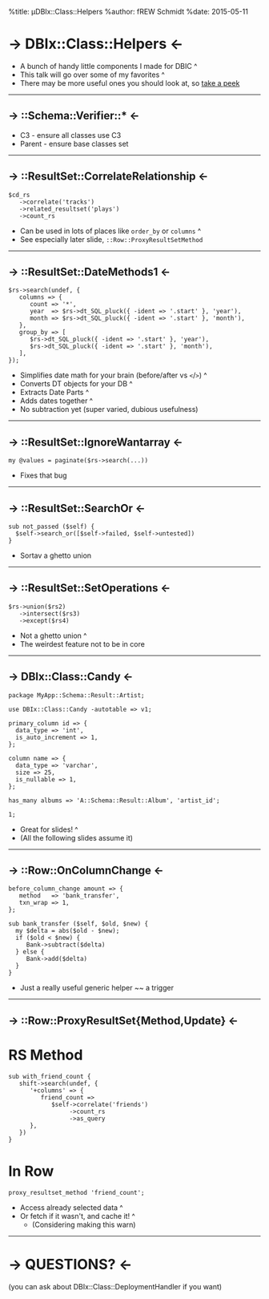 %title: µDBIx::Class::Helpers
%author: fREW Schmidt
%date: 2015-05-11

-> DBIx::Class::Helpers <-
==========================

 * A bunch of handy little components I made for DBIC
^
 * This talk will go over some of my favorites
^
 * There may be more useful ones you should look at, so
 [take a peek](https://metacpan.org/pod/DBIx::Class::Helpers)

---------------------------

-> ::Schema::Verifier::* <-
----------------------------------

 * C3 - ensure all classes use C3
 * Parent - ensure base classes set

---------------------------

-> ::ResultSet::CorrelateRelationship <-
----------------------------------------

    $cd_rs
       ->correlate('tracks')
       ->related_resultset('plays')
       ->count_rs

 * Can be used in lots of places like `order_by` or `columns`
^
 * See especially later slide, `::Row::ProxyResultSetMethod`

---------------------------

-> ::ResultSet::DateMethods1 <-
--------------------------------

    $rs->search(undef, {
       columns => {
          count => '*',
          year  => $rs->dt_SQL_pluck({ -ident => '.start' }, 'year'),
          month => $rs->dt_SQL_pluck({ -ident => '.start' }, 'month'),
       },
       group_by => [
          $rs->dt_SQL_pluck({ -ident => '.start' }, 'year'),
          $rs->dt_SQL_pluck({ -ident => '.start' }, 'month'),
       ],
    });

 * Simplifies date math for your brain (before/after vs `<`/`>`)
^
 * Converts DT objects for your DB
^
 * Extracts Date Parts
^
 * Adds dates together
^
 * No subtraction yet (super varied, dubious usefulness)

---------------------------

-> ::ResultSet::IgnoreWantarray <-
----------------------------------

    my @values = paginate($rs->search(...))

 * Fixes that bug

---------------------------

-> ::ResultSet::SearchOr <-
---------------------------

    sub not_passed ($self) {
      $self->search_or([$self->failed, $self->untested])
    }

 * Sortav a ghetto union

---------------------------

-> ::ResultSet::SetOperations <-
--------------------------------

    $rs->union($rs2)
       ->intersect($rs3)
       ->except($rs4)

 * Not a ghetto union
^
 * The weirdest feature not to be in core

---------------------------

-> DBIx::Class::Candy <-
------------------------

    package MyApp::Schema::Result::Artist;

    use DBIx::Class::Candy -autotable => v1;

    primary_column id => {
      data_type => 'int',
      is_auto_increment => 1,
    };

    column name => {
      data_type => 'varchar',
      size => 25,
      is_nullable => 1,
    };

    has_many albums => 'A::Schema::Result::Album', 'artist_id';

    1;

 * Great for slides!
^
 * (All the following slides assume it)

---------------------------

-> ::Row::OnColumnChange <-
---------------------------

    before_column_change amount => {
       method   => 'bank_transfer',
       txn_wrap => 1,
    };

    sub bank_transfer ($self, $old, $new) {
      my $delta = abs($old - $new);
      if ($old < $new) {
         Bank->subtract($delta)
      } else {
         Bank->add($delta)
      }
    }

 * Just a really useful generic helper ~~ a trigger

---------------------------

-> ::Row::ProxyResultSet{Method,Update} <-
------------------------------------------

RS Method
=========

    sub with_friend_count {
       shift->search(undef, {
          '+columns' => {
             friend_count =>
                $self->correlate('friends')
                     ->count_rs
                     ->as_query
          },
       })
    }

In Row
======

    proxy_resultset_method 'friend_count';

 * Access already selected data
^
 * Or fetch if it wasn't, and cache it!
^
    * (Considering making this warn)

---------------------------

-> QUESTIONS? <-
================

(you can ask about DBIx::Class::DeploymentHandler if you want)
